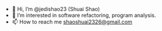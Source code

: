 - 👋 Hi, I’m @jedishao23 (Shuai Shao)
- 👀 I’m interested in software refactoring, program analysis. 
- 📫 How to reach me shaoshuai2326@gmail.com

<!---
jedishao23/jedishao23 is a ✨ special ✨ repository because its `README.md` (this file) appears on your GitHub profile.
You can click the Preview link to take a look at your changes.
--->
